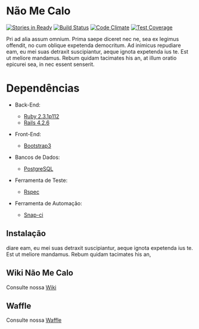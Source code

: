 # Não Me Calo
[![Stories in Ready](https://badge.waffle.io/aceleradora-TW/nao-me-calo.svg?label=ready&title=Ready)](http://waffle.io/aceleradora-TW/nao-me-calo)
[![Build Status](https://snap-ci.com/aceleradora-TW/nao-me-calo/branch/master/build_image)](https://snap-ci.com/aceleradora-TW/nao-me-calo/branch/master)
[![Code Climate](https://codeclimate.com/github/aceleradora-TW/nao-me-calo/badges/gpa.svg)](https://codeclimate.com/github/aceleradora-TW/nao-me-calo)
[![Test Coverage](https://codeclimate.com/github/aceleradora-TW/nao-me-calo/badges/coverage.svg)](https://codeclimate.com/github/aceleradora-TW/nao-me-calo/coverage)


Pri ad alia assum omnium. Prima saepe diceret nec ne, sea ex legimus offendit, no cum oblique expetenda democritum. Ad inimicus repudiare eam, eu mei suas detraxit suscipiantur, aeque ignota expetenda ius te. Est ut meliore mandamus. Rebum quidam tacimates his an, at illum oratio epicurei sea, in nec essent senserit.
# Dependências
* Back-End:
  * [Ruby 2.3.1p112](https://www.ruby-lang.org/en/)
  * [Rails 4.2.6](http://weblog.rubyonrails.org/)

* Front-End:
  * [Bootstrap3](http://getbootstrap.com/)

* Bancos de Dados:
  * [PostgreSQL](http://www.postgresql.org/)

* Ferramenta de Teste:
  * [Rspec](http://rspec.info/)

* Ferramenta de Automação:
  * [Snap-ci](https://snap-ci.com/)

## Instalação
diare eam, eu mei suas detraxit suscipiantur, aeque ignota expetenda ius te. Est ut meliore mandamus. Rebum quidam tacimates his an,

## Wiki Não Me Calo
Consulte nossa [Wiki](https://github.com/aceleradora-TW/nao-me-calo/wiki)

## Waffle
Consulte nossa [Waffle](https://waffle.io/aceleradora-TW/nao-me-calo)
